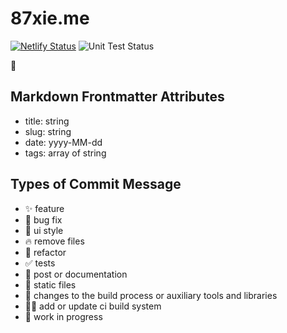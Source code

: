 # 87xie.me

[![Netlify Status](https://api.netlify.com/api/v1/badges/cda878c2-d3a9-4edd-b46e-55ccbaeb1617/deploy-status)](https://app.netlify.com/sites/87xie/deploys)
![Unit Test Status](https://github.com/87xie/87xie.me/actions/workflows/unit-test.yml/badge.svg)

📖

## Markdown Frontmatter Attributes

- title: string
- slug: string
- date: yyyy-MM-dd
- tags: array of string

## Types of Commit Message

- ✨ feature
- 🐛 bug fix
- 💄 ui style
- 🔥 remove files
- 💅 refactor
- ✅ tests
- 📝 post or documentation
- 🍱 static files
- 🏡 changes to the build process or auxiliary tools and libraries
- 👷‍♂️ add or update ci build system
- 🚧 work in progress
